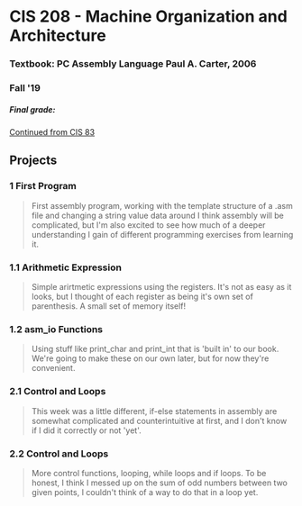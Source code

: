# CIS 208 - Machine Organization and Architecture

### Textbook: PC Assembly Language Paul A. Carter, 2006
### Fall '19
##### Final grade: 

[Continued from CIS 83](https://laughtrey.github.io/cis83/)

## Projects

### 1 First Program 
>First assembly program, working with the template structure of a .asm file and changing a string value data around
>I think assembly will be complicated, but I'm also excited to see how much of a deeper understanding I gain of 
>different programming exercises from learning it.

### 1.1 Arithmetic Expression
>Simple arirtmetic expressions using the registers. It's not as easy as it looks, but I thought of each register as being it's own set of parenthesis. A small set of memory itself!

### 1.2 asm_io Functions
>Using stuff like print_char and print_int that is 'built in' to our book. We're going to make these on our own later, but for now they're convenient. 

### 2.1 Control and Loops
>This week was a little different, if-else statements in assembly are somewhat complicated and counterintuitive at first, and I don't know if I did it correctly or not 'yet'.

### 2.2 Control and Loops
>More control functions, looping, while loops and if loops. To be honest, I think I messed up on the sum of odd numbers between two given points, I couldn't think of a way to do that
>in a loop yet.
